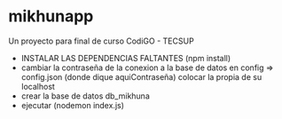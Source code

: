 # mikhunapp
Un proyecto para final de curso CodiGO - TECSUP


* INSTALAR LAS DEPENDENCIAS FALTANTES (npm install)
* cambiar la contraseña de la conexion a la base de datos en config => config.json (donde dique aquiContraseña) colocar la propia de su localhost
* crear la base de datos db_mikhuna
* ejecutar (nodemon index.js)
